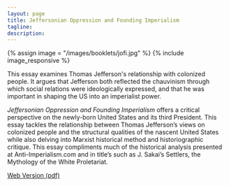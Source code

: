 ```yaml
---
layout: page
title: Jeffersonian Oppression and Founding Imperialism
tagline: 
description: 
---
```


{% assign image = "/images/booklets/jofi.jpg" %}
{% include image_responsive %}

This essay examines Thomas Jefferson's relationship with colonized people. It argues that Jefferson both reflected the chauvinism through which social relations were ideologically expressed, and that he was important in shaping the US into an imperialist power.

*Jeffersonian Oppression and Founding Imperialism* offers a critical perspective on the newly-born United States and its third President. This essay tackles the relationship between Thomas Jefferson’s views on colonized people and the structural qualities of the nascent United States while also delving into Marxist historical method and historiographic critique. This essay compliments much of the historical analysis presented at Anti-Imperialism.com and in title’s such as J. Sakai’s Settlers, the Mythology of the White Proletariat.

<div class="text-center">
	<a href="/uploads/booklets/jofi.pdf" class="btn btn-primary btn-success"><span class="glyphicon glyphicon-download-alt"></span> Web Version (pdf)</a>
</div>
